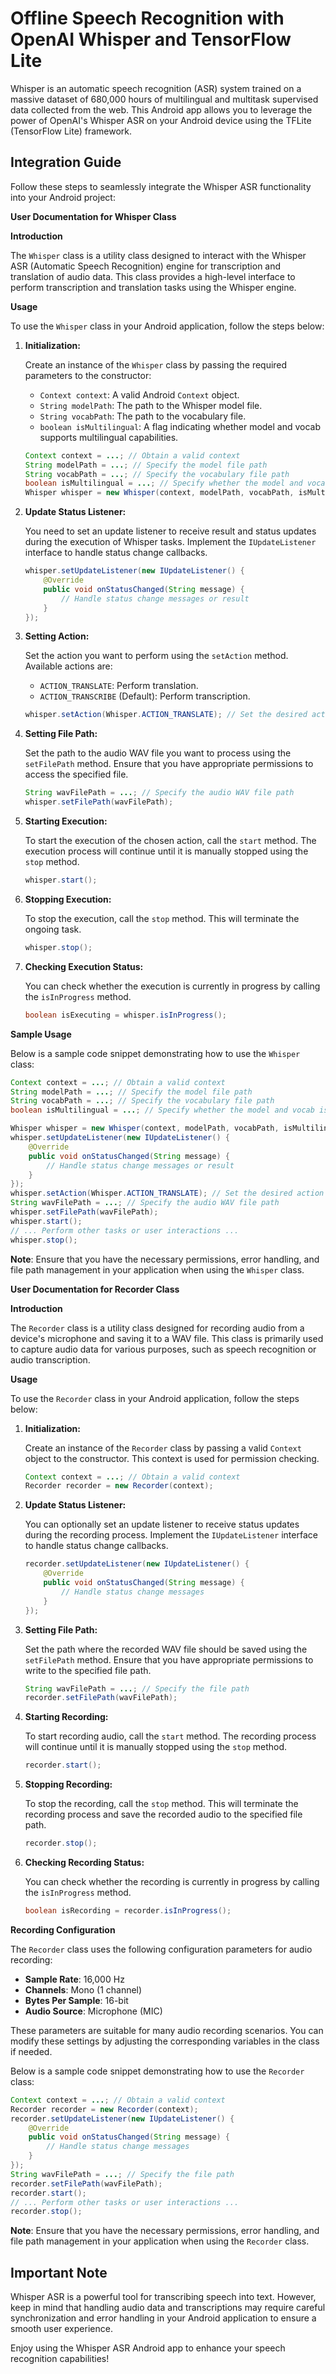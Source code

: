 # Offline Speech Recognition with OpenAI Whisper and TensorFlow Lite
Whisper is an automatic speech recognition (ASR) system trained on a massive dataset of 680,000 hours of multilingual and multitask supervised data collected from the web. This Android app allows you to leverage the power of OpenAI's Whisper ASR on your Android device using the TFLite (TensorFlow Lite) framework.

## Integration Guide

Follow these steps to seamlessly integrate the Whisper ASR functionality into your Android project:

**User Documentation for Whisper Class**

**Introduction**

The `Whisper` class is a utility class designed to interact with the Whisper ASR (Automatic Speech Recognition) engine for transcription and translation of audio data. This class provides a high-level interface to perform transcription and translation tasks using the Whisper engine.

**Usage**

To use the `Whisper` class in your Android application, follow the steps below:

1. **Initialization:**

   Create an instance of the `Whisper` class by passing the required parameters to the constructor:

   - `Context context`: A valid Android `Context` object.
   - `String modelPath`: The path to the Whisper model file.
   - `String vocabPath`: The path to the vocabulary file.
   - `boolean isMultilingual`: A flag indicating whether model and vocab supports multilingual capabilities.

   ```java
   Context context = ...; // Obtain a valid context
   String modelPath = ...; // Specify the model file path
   String vocabPath = ...; // Specify the vocabulary file path
   boolean isMultilingual = ...; // Specify whether the model and vocab is multilingual
   Whisper whisper = new Whisper(context, modelPath, vocabPath, isMultilingual);
   ```

2. **Update Status Listener:**

   You need to set an update listener to receive result and status updates during the execution of Whisper tasks. Implement the `IUpdateListener` interface to handle status change callbacks.

   ```java
   whisper.setUpdateListener(new IUpdateListener() {
       @Override
       public void onStatusChanged(String message) {
           // Handle status change messages or result
       }
   });
   ```

3. **Setting Action:**

   Set the action you want to perform using the `setAction` method. Available actions are:
   
   - `ACTION_TRANSLATE`: Perform translation.
   - `ACTION_TRANSCRIBE` (Default): Perform transcription.

   ```java
   whisper.setAction(Whisper.ACTION_TRANSLATE); // Set the desired action
   ```

4. **Setting File Path:**

   Set the path to the audio WAV file you want to process using the `setFilePath` method. Ensure that you have appropriate permissions to access the specified file.

   ```java
   String wavFilePath = ...; // Specify the audio WAV file path
   whisper.setFilePath(wavFilePath);
   ```

5. **Starting Execution:**

   To start the execution of the chosen action, call the `start` method. The execution process will continue until it is manually stopped using the `stop` method.

   ```java
   whisper.start();
   ```

6. **Stopping Execution:**

   To stop the execution, call the `stop` method. This will terminate the ongoing task.

   ```java
   whisper.stop();
   ```

7. **Checking Execution Status:**

   You can check whether the execution is currently in progress by calling the `isInProgress` method.

   ```java
   boolean isExecuting = whisper.isInProgress();
   ```

**Sample Usage**

Below is a sample code snippet demonstrating how to use the `Whisper` class:

```java
Context context = ...; // Obtain a valid context
String modelPath = ...; // Specify the model file path
String vocabPath = ...; // Specify the vocabulary file path
boolean isMultilingual = ...; // Specify whether the model and vocab is multilingual

Whisper whisper = new Whisper(context, modelPath, vocabPath, isMultilingual);
whisper.setUpdateListener(new IUpdateListener() {
    @Override
    public void onStatusChanged(String message) {
        // Handle status change messages or result
    }
});
whisper.setAction(Whisper.ACTION_TRANSLATE); // Set the desired action
String wavFilePath = ...; // Specify the audio WAV file path
whisper.setFilePath(wavFilePath);
whisper.start();
// ... Perform other tasks or user interactions ...
whisper.stop();
```

**Note**: Ensure that you have the necessary permissions, error handling, and file path management in your application when using the `Whisper` class.





**User Documentation for Recorder Class**

**Introduction**

The `Recorder` class is a utility class designed for recording audio from a device's microphone and saving it to a WAV file. This class is primarily used to capture audio data for various purposes, such as speech recognition or audio transcription.

**Usage**

To use the `Recorder` class in your Android application, follow the steps below:

1. **Initialization:**

   Create an instance of the `Recorder` class by passing a valid `Context` object to the constructor. This context is used for permission checking.

   ```java
   Context context = ...; // Obtain a valid context
   Recorder recorder = new Recorder(context);
   ```

2. **Update Status Listener:**

   You can optionally set an update listener to receive status updates during the recording process. Implement the `IUpdateListener` interface to handle status change callbacks.

   ```java
   recorder.setUpdateListener(new IUpdateListener() {
       @Override
       public void onStatusChanged(String message) {
           // Handle status change messages
       }
   });
   ```

3. **Setting File Path:**

   Set the path where the recorded WAV file should be saved using the `setFilePath` method. Ensure that you have appropriate permissions to write to the specified file path.

   ```java
   String wavFilePath = ...; // Specify the file path
   recorder.setFilePath(wavFilePath);
   ```

4. **Starting Recording:**

   To start recording audio, call the `start` method. The recording process will continue until it is manually stopped using the `stop` method.

   ```java
   recorder.start();
   ```

5. **Stopping Recording:**

   To stop the recording, call the `stop` method. This will terminate the recording process and save the recorded audio to the specified file path.

   ```java
   recorder.stop();
   ```

6. **Checking Recording Status:**

   You can check whether the recording is currently in progress by calling the `isInProgress` method.

   ```java
   boolean isRecording = recorder.isInProgress();
   ```

**Recording Configuration**

The `Recorder` class uses the following configuration parameters for audio recording:

- **Sample Rate**: 16,000 Hz
- **Channels**: Mono (1 channel)
- **Bytes Per Sample**: 16-bit
- **Audio Source**: Microphone (MIC)

These parameters are suitable for many audio recording scenarios. You can modify these settings by adjusting the corresponding variables in the class if needed.


Below is a sample code snippet demonstrating how to use the `Recorder` class:

```java
Context context = ...; // Obtain a valid context
Recorder recorder = new Recorder(context);
recorder.setUpdateListener(new IUpdateListener() {
    @Override
    public void onStatusChanged(String message) {
        // Handle status change messages
    }
});
String wavFilePath = ...; // Specify the file path
recorder.setFilePath(wavFilePath);
recorder.start();
// ... Perform other tasks or user interactions ...
recorder.stop();
```

**Note**: Ensure that you have the necessary permissions, error handling, and file path management in your application when using the `Recorder` class.

## Important Note

Whisper ASR is a powerful tool for transcribing speech into text. However, keep in mind that handling audio data and transcriptions may require careful synchronization and error handling in your Android application to ensure a smooth user experience.

Enjoy using the Whisper ASR Android app to enhance your speech recognition capabilities!
